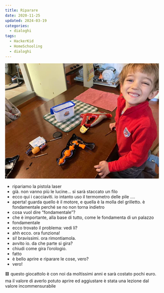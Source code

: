 ```yaml
---
title: Riparare
date: 2020-11-25
updated: 2024-03-19
categories:
  - dialoghi
tags:
  - HackerKid
  - HomeSchooling
  - dialoghi
---
```


![](../../assets/img/post/2020/il-valore-delle-cose_featured.jpg)

- ripariamo la pistola laser
- già. non vanno più le lucine... si sarà staccato un filo
- ecco qui i cacciaviti. io intanto uso il termometro delle pile
....
- aperta! guarda quello è il motore, e quella è la molla del grilletto. è fondamentale perché se no non torna indietro
- cosa vuol dire “fondamentale”?
- che è importante, alla base di tutto, come le fondamenta di un palazzo
- fondamentale
- ecco trovato il problema: vedi li?
- ahh ecco. ora funziona!
- si! bravissimi. ora rimontiamola.
- avvito io. da che parte si gira?
- chiudi come gira l’orologio.
- fatto
- è bello aprire e riparare le cose, vero?
- vero!

🟥 questo giocattolo è con noi da moltissimi anni e sarà costato pochi euro. ma il valore di averlo potuto aprire ed aggiustare è stata una lezione dal valore incommensurabile
